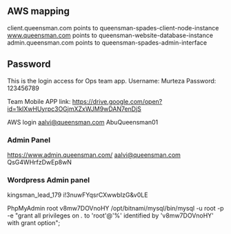 ## AWS mapping
client.queensman.com points to queensman-spades-client-node-instance
www.queensman.com points to queensman-website-database-instance
admin.queensman.com points to queensman-spades-admin-interface

## Password
This is the login access for Ops team app.
Username: Murteza
Password: 123456789

Team Mobile APP link: https://drive.google.com/open?id=1klXwHUyrpc3OGjmXZxWJM9wDAN7enDjS

AWS login
aalvi@queensman.com
AbuQueensman01

### Admin Panel
https://www.admin.queensman.com/
aalvi@queensman.com
QsG4WHrfzDwEp8wN

### Wordpress Admin panel
kingsman_lead_179
i!3nuwFYqsrCXwwbIzG&v0LE

PhpMyAdmin
root
v8mw7DOVnoHY
/opt/bitnami/mysql/bin/mysql -u root -p -e "grant all privileges on *.* to 'root'@'%' identified by 'v8mw7DOVnoHY' with grant option";
